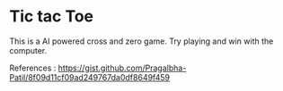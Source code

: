 # Tic tac Toe
This is a AI powered cross and zero game. Try playing and win with the computer. 

References : https://gist.github.com/Pragalbha-Patil/8f09d11cf09ad249767da0df8649f459

